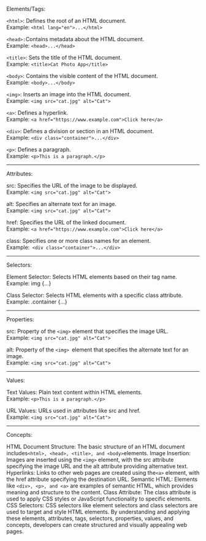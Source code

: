 
Elements/Tags:

``<html>``: Defines the root of an HTML document. <br>
Example: ``<html lang="en">...</html>`` 

``<head>:``Contains metadata about the HTML document. <br>
Example: ``<head>...</head>``

``<title>``: Sets the title of the HTML document. <br>
Example: ``<title>Cat Photo App</title>``

``<body>``: Contains the visible content of the HTML document. <br>
Example: ``<body>...</body>``

``<img>``: Inserts an image into the HTML document. <br>
Example: ``<img src="cat.jpg" alt="Cat">``

``<a>``: Defines a hyperlink. <br>
Example: ``<a href="https://www.example.com">Click here</a>``

``<div>``: Defines a division or section in an HTML document. <br>
Example: ``<div class="container">...</div>``

``<p>``: Defines a paragraph. <br>
Example: ``<p>This is a paragraph.</p>``

<hr>

Attributes: <br>

src: Specifies the URL of the image to be displayed. <br>
Example: ``<img src="cat.jpg" alt="Cat">``

alt: Specifies an alternate text for an image. <br>
Example: ``<img src="cat.jpg" alt="Cat">``

href: Specifies the URL of the linked document. <br>
Example: ``<a href="https://www.example.com">Click here</a>``

class: Specifies one or more class names for an element. <br>
Example:`` <div class="container">...</div>``

<hr>

Selectors: <br>

Element Selector: Selects HTML elements based on their tag name. <br>
Example: img {...}

Class Selector: Selects HTML elements with a specific class attribute. <br>
Example: .container {...}

<hr>

Properties: <br>

src: Property of the ``<img>`` element that specifies the image URL. <br>
Example: ``<img src="cat.jpg" alt="Cat">``

alt: Property of the ``<img> ``element that specifies the alternate text for an image. <br>
Example: ``<img src="cat.jpg" alt="Cat">``

<hr>

Values: <br>

Text Values: Plain text content within HTML elements. <br>
Example: ``<p>This is a paragraph.</p>``

URL Values: URLs used in attributes like src and href. <br>
Example: ``<img src="cat.jpg" alt="Cat">``

<hr>

Concepts: <br>

HTML Document Structure: The basic structure of an HTML document includes`` <html>, <head>, <title>, and <body> ``elements.
Image Insertion: Images are inserted using the ``<img>`` element, with the src attribute specifying the image URL and the alt attribute providing alternative text.
Hyperlinks: Links to other web pages are created using the``<a>`` element, with the href attribute specifying the destination URL.
Semantic HTML: Elements like ``<div>, <p>, and <a>`` are examples of semantic HTML, which provides meaning and structure to the content.
Class Attribute: The class attribute is used to apply CSS styles or JavaScript functionality to specific elements.
CSS Selectors: CSS selectors like element selectors and class selectors are used to target and style HTML elements.
By understanding and applying these elements, attributes, tags, selectors, properties, values, and concepts, developers can create structured and visually appealing web pages.